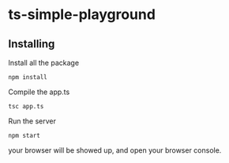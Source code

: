 # ts-simple-playground

## Installing

Install all the package
```
npm install
```

Compile the app.ts
```
tsc app.ts
```

Run the server
```
npm start
```

your browser will be showed up, and open your browser console.